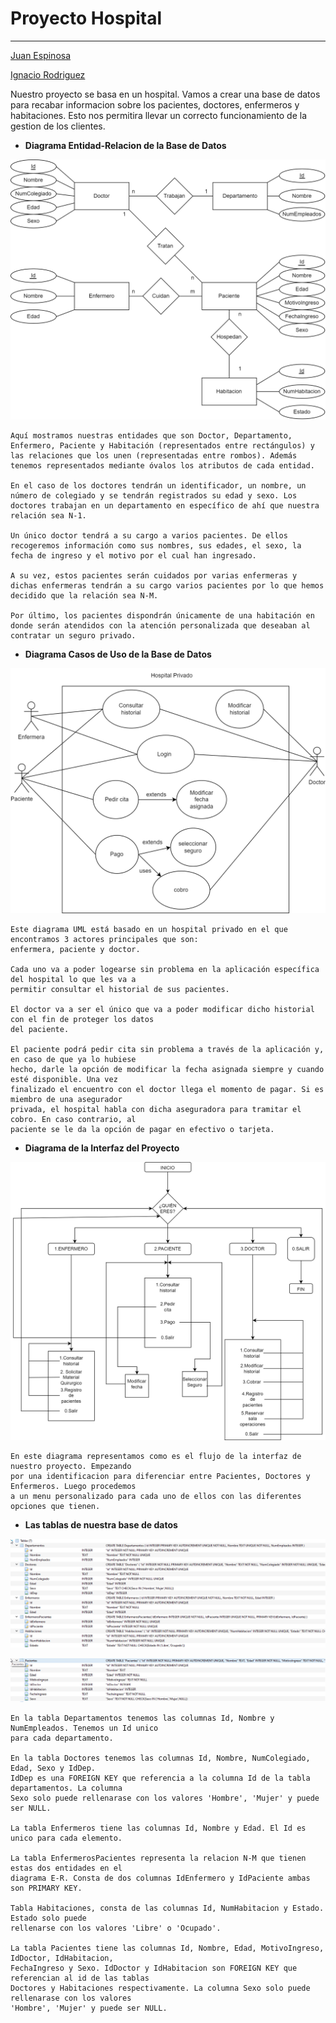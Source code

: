 # Proyecto Hospital
------

[Juan Espinosa](https://github.com/JuanEspinosa97)

[Ignacio Rodriguez](https://github.com/IgnacioRodrig)

Nuestro proyecto se basa en un hospital. Vamos a crear una base de datos para recabar informacion sobre los pacientes, 
doctores, enfermeros y habitaciones. Esto nos permitira llevar un correcto funcionamiento de la gestion de los clientes.

- **Diagrama Entidad-Relacion de la Base de Datos**

![Diagrama E-R](https://github.com/JuanEspinosa97/tis_2022_repositorio/blob/main/doc/Proyecto_Entidad_Relacion.png)

    Aquí mostramos nuestras entidades que son Doctor, Departamento, Enfermero, Paciente y Habitación (representados entre rectángulos) y las relaciones que los unen (representadas entre rombos). Además tenemos representados mediante óvalos los atributos de cada entidad.

    En el caso de los doctores tendrán un identificador, un nombre, un número de colegiado y se tendrán registrados su edad y sexo. Los doctores trabajan en un departamento en específico de ahí que nuestra relación sea N-1.

    Un único doctor tendrá a su cargo a varios pacientes. De ellos recogeremos información como sus nombres, sus edades, el sexo, la fecha de ingreso y el motivo por el cual han ingresado.

    A su vez, estos pacientes serán cuidados por varias enfermeras y dichas enfermeras tendrán a su cargo varios pacientes por lo que hemos decidido que la relación sea N-M.

    Por último, los pacientes dispondrán únicamente de una habitación en donde serán atendidos con la atención personalizada que deseaban al contratar un seguro privado.


- **Diagrama Casos de Uso de la Base de Datos**

![Diagrama UML](https://github.com/JuanEspinosa97/tis_2022_repositorio/blob/main/doc/Proyecto_Diagrama_de_usos.png)

    Este diagrama UML está basado en un hospital privado en el que encontramos 3 actores principales que son:
    enfermera, paciente y doctor. 

    Cada uno va a poder logearse sin problema en la aplicación específica del hospital lo que les va a 
    permitir consultar el historial de sus pacientes. 

    El doctor va a ser el único que va a poder modificar dicho historial con el fin de proteger los datos
    del paciente. 

    El paciente podrá pedir cita sin problema a través de la aplicación y, en caso de que ya lo hubiese 
    hecho, darle la opción de modificar la fecha asignada siempre y cuando esté disponible. Una vez 
    finalizado el encuentro con el doctor llega el momento de pagar. Si es miembro de una asegurador 
    privada, el hospital habla con dicha aseguradora para tramitar el cobro. En caso contrario, al
    paciente se le da la opción de pagar en efectivo o tarjeta.


- **Diagrama de la Interfaz del Proyecto**

![Diagrama Interfaz](https://github.com/JuanEspinosa97/tis_2022_repositorio/blob/main/doc/Interfaz_Proyecto.png)

    En este diagrama representamos como es el flujo de la interfaz de nuestro proyecto. Empezando 
    por una identificacion para diferenciar entre Pacientes, Doctores y Enfermeros. Luego procedemos 
    a un menu personalizado para cada uno de ellos con las diferentes opciones que tienen.

- **Las tablas de nuestra base de datos**

![Tablas Proyecto](https://github.com/JuanEspinosa97/tis_2022_repositorio/blob/main/doc/Tablas1.png)

![](https://github.com/JuanEspinosa97/tis_2022_repositorio/blob/main/doc/Tablas2.png)

    En la tabla Departamentos tenemos las columnas Id, Nombre y NumEmpleados. Tenemos un Id unico 
    para cada departamento.

    En la tabla Doctores tenemos las columnas Id, Nombre, NumColegiado, Edad, Sexo y IdDep. 
    IdDep es una FOREIGN KEY que referencia a la columna Id de la tabla departamentos. La columna 
    Sexo solo puede rellenarase con los valores 'Hombre', 'Mujer' y puede ser NULL. 

    La tabla Enfermeros tiene las columnas Id, Nombre y Edad. El Id es unico para cada elemento.

    La tabla EnfermerosPacientes representa la relacion N-M que tienen estas dos entidades en el 
    diagrama E-R. Consta de dos columnas IdEnfermero y IdPaciente ambas son PRIMARY KEY.

    Tabla Habitaciones, consta de las columnas Id, NumHabitacion y Estado. Estado solo puede 
    rellenarse con los valores 'Libre' o 'Ocupado'. 

    La tabla Pacientes tiene las columnas Id, Nombre, Edad, MotivoIngreso, IdDoctor, IdHabitacion, 
    FechaIngreso y Sexo. IdDoctor y IdHabitacion son FOREIGN KEY que referencian al id de las tablas 
    Doctores y Habitaciones respectivamente. La columna Sexo solo puede rellenarase con los valores 
    'Hombre', 'Mujer' y puede ser NULL.

